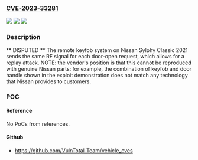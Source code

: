 ### [CVE-2023-33281](https://cve.mitre.org/cgi-bin/cvename.cgi?name=CVE-2023-33281)
![](https://img.shields.io/static/v1?label=Product&message=n%2Fa&color=blue)
![](https://img.shields.io/static/v1?label=Version&message=n%2Fa&color=blue)
![](https://img.shields.io/static/v1?label=Vulnerability&message=n%2Fa&color=brighgreen)

### Description

** DISPUTED ** The remote keyfob system on Nissan Sylphy Classic 2021 sends the same RF signal for each door-open request, which allows for a replay attack. NOTE: the vendor's position is that this cannot be reproduced with genuine Nissan parts: for example, the combination of keyfob and door handle shown in the exploit demonstration does not match any technology that Nissan provides to customers.

### POC

#### Reference
No PoCs from references.

#### Github
- https://github.com/VulnTotal-Team/vehicle_cves

